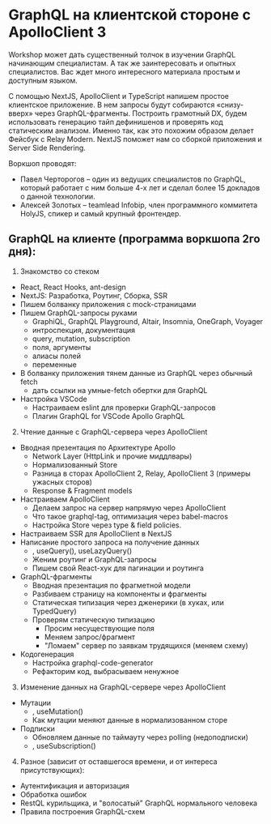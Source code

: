 # GraphQL на клиентской стороне с ApolloClient 3

Workshop может дать существенный толчок в изучении GraphQL начинающим специалистам. А так же заинтересовать и опытных специалистов. Вас ждет много интересного материала простым и доступным языком.

С помощью NextJS, ApolloClient и TypeScript напишем простое клиентское приложение. В нем запросы будут собираются «снизу-вверх» через GraphQL-фрагменты. Построить грамотный DX, будем использовать генерацию тайп дефинишенов и проверять код статическим анализом. Именно так, как это похожим образом делает Фейсбук с Relay Modern. NextJS поможет нам со сборкой приложения и Server Side Rendering.

Воркшоп проводят:
- Павел Черторогов – один из ведущих специалистов по GraphQL, который работает с ним больше 4-х лет и сделал более 15 докладов о данной технологии.
- Алексей Золотых – teamlead Infobip, член программного коммитета HolyJS, спикер и самый крупный фронтендер.

## GraphQL на клиенте (программа воркшопа 2го дня):

1) Знакомство со стеком
- React, React Hooks, ant-design
- NextJS: Разработка, Роутинг, Сборка, SSR
- Пишем болванку приложения с mock-страницами
- Пишем GraphQL-запросы руками
  - GraphiQL, GraphQL Playground, Altair, Insomnia, OneGraph, Voyager
  - интроспекция, документация
  - query, mutation, subscription
  - поля, аргументы
  - алиасы полей
  - переменные
- В болванку приложения тянем данные из GraphQL через обычный fetch
  - дать ссылки на умные-fetch обертки для GraphQL
- Настройка VSCode
  - Настраиваем eslint для проверки GraphQL-запросов
  - Плагин GraphQL for VSCode Apollo GraphQL

2) Чтение данные с GraphQL-сервера через ApolloClient
- Вводная презентация по Архитектуре Apollo
  - Network Layer (HttpLink и прочие миддлвары)
  - Нормализованный Store
  - Разница в сторах ApolloClient 2, Relay, ApolloClient 3 (примеры ужасных сторов)
  - Response & Fragment models
- Настраиваем ApolloClient
  - Делаем запрос на сервер напрямую через ApolloClient
  - Что такое graphql-tag, оптимизация через babel-macros
  - Настройка Store через type & field policies.
- Настраиваем SSR для ApolloClient в NextJS
- Написание простого запроса на получение данных
  - <Query>, useQuery(), useLazyQuery()
  - Женим роутинг и GraphQL-запросы
  - Пишем свой React-хук для пагинации и роутинга
- GraphQL-фрагменты
  - Вводная презентация по фрагметной модели
  - Разбиваем страницу на компоненты и фрагменты
  - Статическая типизация через дженерики (в хуках, или TypedQuery)
  - Проверям статическую типизацию
    - Просим несуществующие поля
    - Меняем запрос/фрагмент
    - "Ломаем" сервер по заявкам трудящихся (меняем схему)
- Кодогенерация
  - Настройка graphql-code-generator
  - Рефакторим код, выбрасываем ненужное

3) Изменение данных на GraphQL-сервере через ApolloClient
- Мутации
  - <Mutation>, useMutation()
  - Как мутации меняют данные в нормализованном сторе
- Подписки
  - Обновляем данные по таймауту через polling (недоподписки)
  - <Subscription>, useSubscription()

4) Разное (зависит от оставшегося времени, и от интереса присутствующих):
- Аутентификация и авторизация
- Обработка ошибок
- RestQL курильщика, и "волосатый" GraphQL нормального человека
- Правила построения GraphQL-схем
